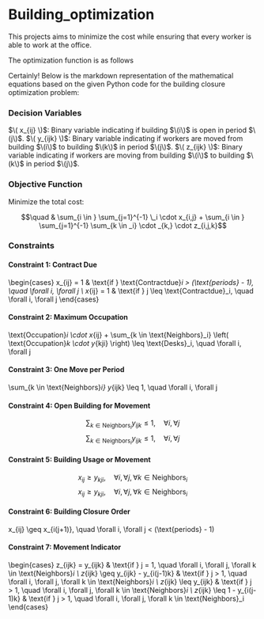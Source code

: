 # Building_optimization

This projects aims to minimize the cost while ensuring that every worker is able to work at the office.

The optimization function is as follows

Certainly! Below is the markdown representation of the mathematical equations based on the given Python code for the building closure optimization problem:

### Decision Variables

$\( x_{ij} \)$: Binary variable indicating if building $\(i\)$ is open in period $\(j\)$.
$\( y_{ijk} \)$: Binary variable indicating if workers are moved from building $\(i\)$ to building $\(k\)$ in period $\(j\)$.
$\( z_{ijk} \)$: Binary variable indicating if workers are moving from building $\(i\)$ to building $\(k\)$ in period $\(j\)$.

### Objective Function

Minimize the total cost:

$$\quad & \sum_{i \in } \sum_{j=1}^{-1} \_i \cdot x_{i,j} + \sum_{i \in } \sum_{j=1}^{-1} \sum_{k \in _i}  \cdot _{k,} \cdot z_{i,j,k}$$

### Constraints

#### Constraint 1: Contract Due

$$
$$
\begin{cases}
x_{ij} = 1 & \text{if } \text{Contractdue}_i > (\text{periods} - 1), \quad \forall i, \forall j \\
x_{ij} = 1 & \text{if } j \leq \text{Contractdue}_i, \quad \forall i, \forall j
\end{cases}
$$
$$

#### Constraint 2: Maximum Occupation

$$
$$
\text{Occupation}_i \cdot x_{ij} + \sum_{k \in \text{Neighbors}_i} \left( \text{Occupation}_k \cdot y_{kji} \right) \leq \text{Desks}_i, \quad \forall i, \forall j
$$
$$

#### Constraint 3: One Move per Period

$$
$$
\sum_{k \in \text{Neighbors}_i} y_{ijk} \leq 1, \quad \forall i, \forall j
$$
$$

#### Constraint 4: Open Building for Movement

$$
\sum_{k \in \text{Neighbors}_i} y_{ijk} \leq 1, \quad \forall i, \forall j
$$
$$
\sum_{k \in \text{Neighbors}_i} y_{ijk} \leq 1, \quad \forall i, \forall j
$$

#### Constraint 5: Building Usage or Movement

$$
x_{ij} \geq y_{kji}, \quad \forall i, \forall j, \forall k \in \text{Neighbors}_i
$$
$$
x_{ij} \geq y_{kji}, \quad \forall i, \forall j, \forall k \in \text{Neighbors}_i
$$

#### Constraint 6: Building Closure Order

$$
$$
x_{ij} \geq x_{i(j+1)}, \quad \forall i, \forall j < (\text{periods} - 1)
$$
$$

#### Constraint 7: Movement Indicator

$$
$$
\begin{cases}
z_{ijk} = y_{ijk} & \text{if } j = 1, \quad \forall i, \forall j, \forall k \in \text{Neighbors}_i \\
z_{ijk} \geq y_{ijk} - y_{i(j-1)k} & \text{if } j > 1, \quad \forall i, \forall j, \forall k \in \text{Neighbors}_i \\
z_{ijk} \leq y_{ijk} & \text{if } j > 1, \quad \forall i, \forall j, \forall k \in \text{Neighbors}_i \\
z_{ijk} \leq 1 - y_{i(j-1)k} & \text{if } j > 1, \quad \forall i, \forall j, \forall k \in \text{Neighbors}_i
\end{cases}
$$
$$